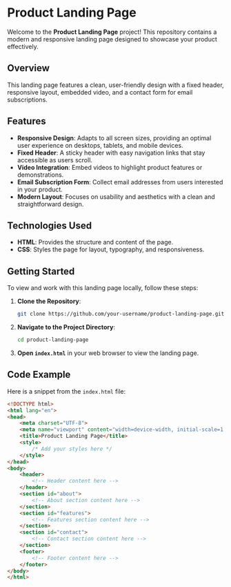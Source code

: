 # Product Landing Page

Welcome to the **Product Landing Page** project! This repository contains a modern and responsive landing page designed to showcase your product effectively.

## Overview

This landing page features a clean, user-friendly design with a fixed header, responsive layout, embedded video, and a contact form for email subscriptions.

## Features

- **Responsive Design**: Adapts to all screen sizes, providing an optimal user experience on desktops, tablets, and mobile devices.
- **Fixed Header**: A sticky header with easy navigation links that stay accessible as users scroll.
- **Video Integration**: Embed videos to highlight product features or demonstrations.
- **Email Subscription Form**: Collect email addresses from users interested in your product.
- **Modern Layout**: Focuses on usability and aesthetics with a clean and straightforward design.

## Technologies Used

- **HTML**: Provides the structure and content of the page.
- **CSS**: Styles the page for layout, typography, and responsiveness.

## Getting Started

To view and work with this landing page locally, follow these steps:

1. **Clone the Repository**:
    ```bash
    git clone https://github.com/your-username/product-landing-page.git
    ```

2. **Navigate to the Project Directory**:
    ```bash
    cd product-landing-page
    ```

3. **Open `index.html`** in your web browser to view the landing page.

## Code Example

Here is a snippet from the `index.html` file:

```html
<!DOCTYPE html>
<html lang="en">
<head>
    <meta charset="UTF-8">
    <meta name="viewport" content="width=device-width, initial-scale=1.0">
    <title>Product Landing Page</title>
    <style>
        /* Add your styles here */
    </style>
</head>
<body>
    <header>
        <!-- Header content here -->
    </header>
    <section id="about">
        <!-- About section content here -->
    </section>
    <section id="features">
        <!-- Features section content here -->
    </section>
    <section id="contact">
        <!-- Contact section content here -->
    </section>
    <footer>
        <!-- Footer content here -->
    </footer>
</body>
</html>

